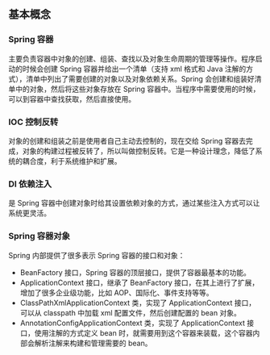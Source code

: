 ## 基本概念

### Spring 容器

主要负责容器中对象的创建、组装、查找以及对象生命周期的管理等操作。程序启动的时候会创建 Spring 容器并给出一个清单（支持 xml 格式和 Java 注解的方式），清单中列出了需要创建的对象以及对象依赖关系。Spring 会创建和组装好清单中的对象，然后将这些对象存放在 Spring 容器中。当程序中需要使用的时候，可以到容器中查找获取，然后直接使用。



### IOC 控制反转

对象的创建和组装之前是使用者自己主动去控制的，现在交给 Spring 容器去完成，对象的构建过程被反转了，所以叫做控制反转。它是一种设计理念，降低了系统的耦合度，利于系统维护和扩展。



### DI 依赖注入

是 Spring 容器中创建对象时给其设置依赖对象的方式，通过某些注入方式可以让系统更灵活。



### Spring 容器对象

Spring 内部提供了很多表示 Spring 容器的接口和对象：

- BeanFactory 接口，Spring 容器的顶层接口，提供了容器最基本的功能。
- ApplicationContext 接口，继承了 BeanFactory 接口，在其上进行了扩展，增加了很多企业级功能，比如 AOP、国际化、事件支持等等。
- ClassPathXmlApplicationContext 类，实现了 ApplicationContext 接口，可以从 classpath 中加载 xml 配置文件，然后创建配置的 bean 对象。
- AnnotationConfigApplicationContext 类，实现了 ApplicationContext 接口，使用注解的方式定义 bean 时，就需要用到这个容器来装载，这个容器内部会解析注解来构建和管理需要的 bean。
